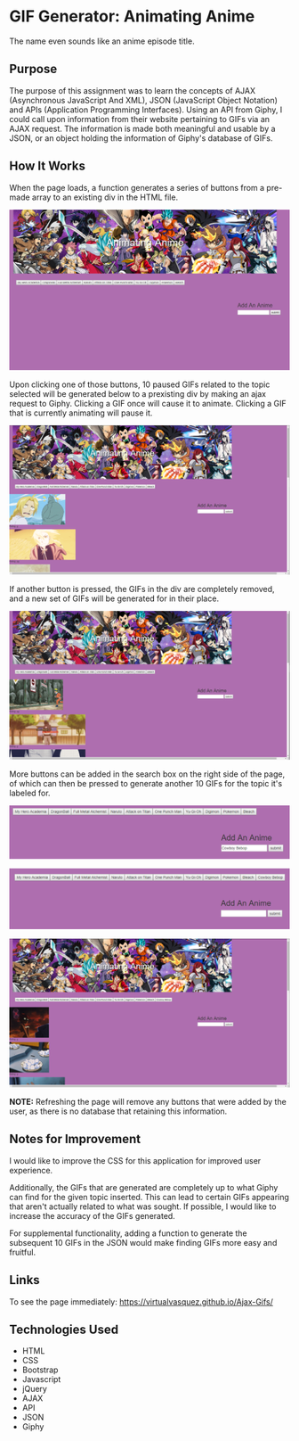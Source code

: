 # GIF Generator: Animating Anime

The name even sounds like an anime episode title. 

## Purpose

The purpose of this assignment was to learn the concepts of AJAX (Asynchronous JavaScript And XML), JSON (JavaScript Object Notation) and APIs (Application Programming Interfaces). Using an API from Giphy, I could call upon information from their website pertaining to GIFs via an AJAX request. The information is made both meaningful and usable by a JSON, or an object holding the information of Giphy's database of GIFs.

## How It Works 

When the page loads, a function generates a series of buttons from a pre-made array to an existing div in the HTML file. 

![animeStart.png](assets/images/animeStart.png "The webpage once it is loaded.")

Upon clicking one of those buttons, 10 paused GIFs related to the topic selected will be generated below to a prexisting div by making an ajax request to Giphy. Clicking a GIF once will cause it to animate. Clicking a GIF that is currently animating will pause it.

![animeGenerate.png](assets/images/animeGenerate.png "Two of the ten GIFs generate from Full Metal Alchemist.")

If another button is pressed, the GIFs in the div are completely removed, and a new set of GIFs will be generated for in their place.

![newGifs.png](assets/images/newGifs.png "The gifs displayed are now related to Naruto.")

More buttons can be added in the search box on the right side of the page, of which can then be pressed to generate another 10 GIFs for the topic it's labeled for.

![addBefore.png](assets/images/addBefore.png "Let's add a Cowboy Bebop button.")

![addAfter.png](assets/images/addAfter.png "Now let's click it!")

![addGifs.png](assets/images/addGifs.png "Cue the catchy theme music.")

**NOTE:** Refreshing the page will remove any buttons that were added by the user, as there is no database that retaining this information. 

## Notes for Improvement

I would like to improve the CSS for this application for improved user experience. 

Additionally, the GIFs that are generated are completely up to what Giphy can find for the given topic inserted. This can lead to certain GIFs appearing that aren't actually related to what was sought. If possible, I would like to increase the accuracy of the GIFs generated.

For supplemental functionality, adding a function to generate the subsequent 10 GIFs in the JSON would make finding GIFs more easy and fruitful. 

## Links

To see the page immediately: https://virtualvasquez.github.io/Ajax-Gifs/

## Technologies Used

* HTML
* CSS
* Bootstrap
* Javascript
* jQuery
* AJAX
* API
* JSON
* Giphy



